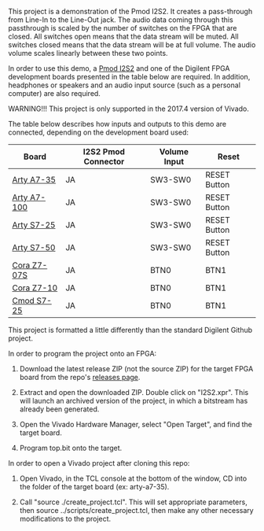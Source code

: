 This project is a demonstration of the Pmod I2S2. It creates a pass-through from Line-In to the Line-Out jack. The audio data coming through this passthrough is scaled by the number of switches on the FPGA that are closed. All switches open means that the data stream will be muted. All switches closed means that the data stream will be at full volume. The audio volume scales linearly between these two points.

In order to use this demo, a [Pmod I2S2](reference.digilentinc.com/reference/pmod/pmod-i2s2/start) and one of the Digilent FPGA development boards presented in the table below are required. In addition, headphones or speakers and an audio input source (such as a personal computer) are also required.

WARNING!!! This project is only supported in the 2017.4 version of Vivado.

The table below describes how inputs and outputs to this demo are connected, depending on the development board used:

| Board       | I2S2 Pmod Connector | Volume Input | Reset        |
| ----------- | ------------------- | ------------ | ------------ |
| [Arty A7-35](reference.digilentinc.com/reference/programmable-logic/arty-a7/start)  | JA                  | SW3-SW0      | RESET Button |
| [Arty A7-100](reference.digilentinc.com/reference/programmable-logic/arty-a7/start) | JA                  | SW3-SW0      | RESET Button |
| [Arty S7-25](reference.digilentinc.com/reference/programmable-logic/arty-s7/start)  | JA                  | SW3-SW0      | RESET Button |
| [Arty S7-50](reference.digilentinc.com/reference/programmable-logic/arty-s7/start)  | JA                  | SW3-SW0      | RESET Button |
| [Cora Z7-07S](reference.digilentinc.com/reference/programmable-logic/cora-z7/start) | JA                  | BTN0         | BTN1         |
| [Cora Z7-10](reference.digilentinc.com/reference/programmable-logic/cora-z7/start)  | JA                  | BTN0         | BTN1         |
| [Cmod S7-25](reference.digilentinc.com/reference/programmable-logic/cmod-s7/start)  | JA                  | BTN0         | BTN1         |

This project is formatted a little differently than the standard Digilent Github project.

In order to program the project onto an FPGA:

1. 	Download the latest release ZIP (not the source ZIP) for the target FPGA board from the repo's [releases page](https://github.com/artvvb/Pmod-I2S2/releases).

2. 	Extract and open the downloaded ZIP. Double click on "I2S2.xpr". This will launch an archived version of the project, in which a bitstream has already been generated.

3. 	Open the Vivado Hardware Manager, select "Open Target", and find the target board.

4.  Program top.bit onto the target.
	
In order to open a Vivado project after cloning this repo:

1.  Open Vivado, in the TCL console at the bottom of the window, CD into the folder of the target board (ex: arty-a7-35).

2.  Call "source ./create_project.tcl". This will set appropriate parameters, then source ../scripts/create_project.tcl, then make any other necessary modifications to the project.
